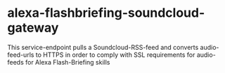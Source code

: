 # alexa-flashbriefing-soundcloud-gateway
This service-endpoint pulls a Soundcloud-RSS-feed and converts audio-feed-urls to HTTPS in order
to comply with SSL requirements for audio-feeds for Alexa Flash-Briefing skills